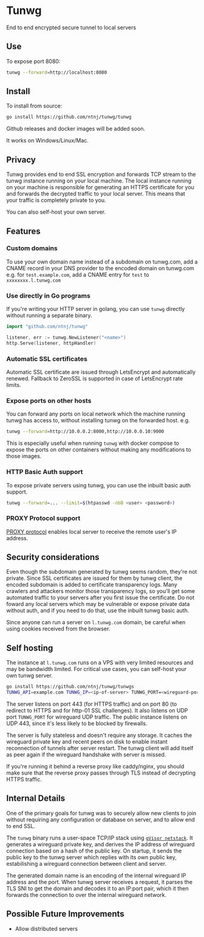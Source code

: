 # Tunwg

End to end encrypted secure tunnel to local servers

## Use

To expose port 8080:

```bash
tunwg --forward=http://localhost:8080
```

## Install

To install from source:
```bash
go install https://github.com/ntnj/tunwg/tunwg
```
Github releases and docker images will be added soon.

It works on Windows/Linux/Mac.

## Privacy

Tunwg provides end to end SSL encryption and forwards TCP stream to the tunwg instance running on your local machine. The local instance running on your machine is responsible for generating an HTTPS certificate for you and forwards the decrypted traffic to your local server. This means that your traffic is completely private to you.

You can also self-host your own server.

## Features

### Custom domains

To use your own domain name instead of a subdomain on tunwg.com, add a CNAME record in your DNS provider to the encoded domain on tunwg.com e.g. for `test.example.com`, add a CNAME entry for `test` to `xxxxxxxx.l.tunwg.com`

### Use directly in Go programs

If you're writing your HTTP server in golang, you can use `tunwg` directly without running a separate binary.

```go
import "github.com/ntnj/tunwg"

listener, err := tunwg.NewListener("<name>")
http.Serve(listener, httpHandler)
```

### Automatic SSL certificates

Automatic SSL certificate are issued through LetsEncrypt and automatically renewed. Fallback to ZeroSSL is supported in case of LetsEncrypt rate limits.

### Expose ports on other hosts

You can forward any ports on local network which the machine running tunwg has access to, without installing tunwg on the forwarded host. e.g.

```bash
tunwg --forward=http://10.0.0.2:8000,http://10.0.0.10:9000
```

This is especially useful when running `tunwg` with docker compose to expose the ports on other containers without making any modifications to those images.

### HTTP Basic Auth support

To expose private servers using tunwg, you can use the inbuilt basic auth support.

```bash
tunwg --forward=... --limit=$(htpasswd -nbB <user> <password>)
```

### PROXY Protocol support

[PROXY protocol](https://www.haproxy.org/download/1.8/doc/proxy-protocol.txt) enables local server to receive the remote user's IP address.

## Security considerations

Even though the subdomain generated by tunwg seems random, they're not private. Since SSL certificates are issued for them by tunwg client, the encoded subdomain is added to certificate transparency logs. Many crawlers and attackers monitor those transparency logs, so you'll get some automated traffic to your servers after you first issue the certificate. Do not foward any local servers which may be vulnerable or expose private data without auth, and if you need to do that, use the inbuilt tunwg basic auth.

Since anyone can run a server on `l.tunwg.com` domain, be careful when using cookies received from the browser.

## Self hosting

The instance at `l.tunwg.com` runs on a VPS with very limited resources and may be bandwidth limited. For critical use cases, you can self-host your own tunwg server.

```bash
go install https://github.com/ntnj/tunwg/tunwgs
TUNWG_API=example.com TUNWG_IP=<ip-of-server> TUNWG_PORT=<wireguard-port> tunwgs
```

The server listens on port 443 (for HTTPS traffic) and on port 80 (to redirect to HTTPS and for http-01 SSL challenges). It also listens on UDP port `TUNWG_PORT` for wireguard UDP traffic. The public instance listens on UDP 443, since it's less likely to be blocked by firewalls.

The server is fully stateless and doesn't require any storage. It caches the wireguard private key and recent peers on disk to enable instant reconnection of tunnels after server restart. The tunwg client will add itself as peer again if the wireguard handshake with server is missed.

If you're running it behind a reverse proxy like caddy/nginx, you should make sure that the reverse proxy passes through TLS instead of decrypting HTTPS traffic.

## Internal Details

One of the primary goals for tunwg was to securely allow new clients to join without requiring any configuration or database on server, and to allow end to end SSL.

The `tunwg` binary runs a user-space TCP/IP stack using [`gVisor netstack`](https://gvisor.dev/docs/user_guide/networking/). It generates a wireguard private key, and derives the IP address of wireguard connection based on a hash of the public key. On startup, it sends the public key to the tunwg server which replies with its own public key, estabilishing a wireguard connection between client and server. 

The generated domain name is an encoding of the internal wireguard IP address and the port. When tunwg server receives a request, it parses the TLS SNI to get the domain and decodes it to an IP:port pair, which it then forwards the connection to over the internal wireguard network.

## Possible Future Improvements

- Allow distributed servers